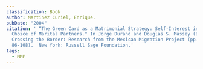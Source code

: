 ```yaml
---
classification: Book
author: Martinez Curiel, Enrique.
pubDate: "2004"
citation: ' “The Green Card as a Matrimonial Strategy: Self-Interest in the
  Choice of Marital Partners." In Jorge Durand and Douglas S. Massey (Eds.),
  Crossing the Border: Research from the Mexican Migration Project (pp.
  86-108).  New York: Russell Sage Foundation.'
tags:
  - MMP
---
```

